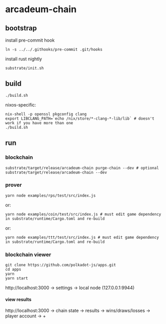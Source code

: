 # arcadeum-chain

## bootstrap

install pre-commit hook

```
ln -s ../../.githooks/pre-commit .git/hooks
```

install rust nightly

```
substrate/init.sh
```

## build

```
./build.sh
```

nixos-specific:

```
nix-shell -p openssl pkgconfig clang
export LIBCLANG_PATH=`echo /nix/store/*-clang-*-lib/lib` # doesn't work if you have more than one
./build.sh
```

## run

### blockchain

```
substrate/target/release/arcadeum-chain purge-chain --dev # optional
substrate/target/release/arcadeum-chain --dev
```

### prover

```
yarn node examples/rps/test/src/index.js
```

or:

```
yarn node examples/coin/test/src/index.js # must edit game dependency in substrate/runtime/Cargo.toml and re-build
```

or:

```
yarn node examples/ttt/test/src/index.js # must edit game dependency in substrate/runtime/Cargo.toml and re-build
```

### blockchain viewer

```
git clone https://github.com/polkadot-js/apps.git
cd apps
yarn
yarn start
```

http://localhost:3000 → settings → local node (127.0.0.1:9944)

#### view results

http://localhost:3000 → chain state → results → wins/draws/losses → player account → +
